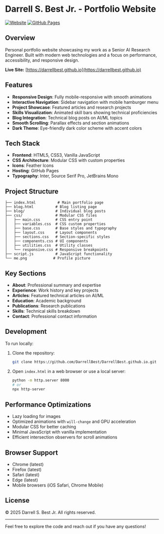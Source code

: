# Darrell S. Best Jr. - Portfolio Website

[![Website](https://img.shields.io/website?url=https%3A%2F%2Fdarrellbest.github.io)](https://darrellbest.github.io)
[![GitHub Pages](https://img.shields.io/badge/Hosted%20on-GitHub%20Pages-blue)](https://pages.github.com/)

## Overview

Personal portfolio website showcasing my work as a Senior AI Research Engineer. Built with modern web technologies and a focus on performance, accessibility, and responsive design.

**Live Site:** [https://darrellbest.github.io](https://darrellbest.github.io)

## Features

- **Responsive Design**: Fully mobile-responsive with smooth animations
- **Interactive Navigation**: Sidebar navigation with mobile hamburger menu
- **Project Showcase**: Featured articles and research projects
- **Skills Visualization**: Animated skill bars showing technical proficiencies
- **Blog Integration**: Technical blog posts on AI/ML topics
- **Smooth Scrolling**: Parallax effects and section animations
- **Dark Theme**: Eye-friendly dark color scheme with accent colors

## Tech Stack

- **Frontend**: HTML5, CSS3, Vanilla JavaScript
- **CSS Architecture**: Modular CSS with custom properties
- **Icons**: Feather Icons
- **Hosting**: GitHub Pages
- **Typography**: Inter, Source Serif Pro, JetBrains Mono

## Project Structure

```
├── index.html          # Main portfolio page
├── blog.html          # Blog listing page
├── blog/              # Individual blog posts
├── css/               # Modular CSS files
│   ├── main.css       # CSS entry point
│   ├── variables.css  # CSS custom properties
│   ├── base.css       # Base styles and typography
│   ├── layout.css     # Layout components
│   ├── sections.css   # Section-specific styles
│   ├── components.css # UI components
│   ├── utilities.css  # Utility classes
│   └── responsive.css # Responsive breakpoints
├── script.js          # JavaScript functionality
└── me.png            # Profile picture
```

## Key Sections

- **About**: Professional summary and expertise
- **Experience**: Work history and key projects
- **Articles**: Featured technical articles on AI/ML
- **Education**: Academic background
- **Publications**: Research publications
- **Skills**: Technical skills breakdown
- **Contact**: Professional contact information

## Development

To run locally:

1. Clone the repository:
   ```bash
   git clone https://github.com/DarrellBest/DarrellBest.github.io.git
   ```

2. Open `index.html` in a web browser or use a local server:
   ```bash
   python -m http.server 8000
   # or
   npx http-server
   ```

## Performance Optimizations

- Lazy loading for images
- Optimized animations with `will-change` and GPU acceleration
- Modular CSS for better caching
- Minimal JavaScript with vanilla implementation
- Efficient intersection observers for scroll animations

## Browser Support

- Chrome (latest)
- Firefox (latest)
- Safari (latest)
- Edge (latest)
- Mobile browsers (iOS Safari, Chrome Mobile)

## License

© 2025 Darrell S. Best Jr. All rights reserved.

---

Feel free to explore the code and reach out if you have any questions!